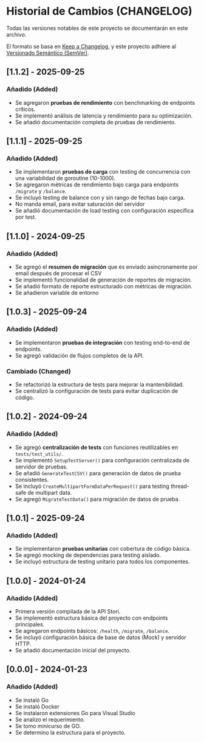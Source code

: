 # Historial de Cambios (CHANGELOG)

Todas las versiones notables de este proyecto se documentarán en este archivo.

El formato se basa en [Keep a Changelog](https://keepachangelog.com/en/1.0.0/), y este proyecto adhiere al [Versionado Semántico (SemVer)](https://semver.org/lang/es/).

## [1.1.2] - 2025-09-25

### Añadido (Added)
- Se agregaron **pruebas de rendimiento** con benchmarking de endpoints críticos.
- Se implementó análisis de latencia y rendimiento para su optimización.
- Se añadió documentación completa de pruebas de rendimiento.

## [1.1.1] - 2025-09-25

### Añadido (Added)
- Se implementaron **pruebas de carga** con testing de concurrencia con una variabilidad de goroutine (10-1000).
- Se agregaron métricas de rendimiento bajo carga para endpoints `/migrate` y `/balance`.
- Se incluyó testing de balance con y sin rango de fechas bajo carga.
- No manda email, para evitar saturación del servidor
- Se añadió documentación de load testing con configuración específica por test.

## [1.1.0] - 2024-09-25

### Añadido (Added)
- Se agregó el **resumen de migración** que es enviado asincronamente por email después de procesar el CSV
- Se implementó funcionalidad de generación de reportes de migración.
- Se añadió formato de reporte estructurado con métricas de migración.
- Se añadieron variable de entorno

## [1.0.3] - 2025-09-24

### Añadido (Added)
- Se implementaron **pruebas de integración** con testing end-to-end de endpoints.
- Se agregó validación de flujos completos de la API.

### Cambiado (Changed)
- Se refactorizó la estructura de tests para mejorar la mantenibilidad.
- Se centralizó la configuración de tests para evitar duplicación de código.

## [1.0.2] - 2024-09-24

### Añadido (Added)
- Se agregó **centralización de tests** con funciones reutilizables en `tests/test_utils/`.
- Se implementó `SetupTestServer()` para configuración centralizada de servidor de pruebas.
- Se añadió `GenerateTestCSV()` para generación de datos de prueba consistentes.
- Se incluyó `CreateMultipartFormDataPerRequest()` para testing thread-safe de multipart data.
- Se agregó `MigrateTestData()` para migración de datos de prueba.

## [1.0.1] - 2025-09-24

### Añadido (Added)
- Se implementaron **pruebas unitarias** con cobertura de código básica.
- Se agregó mocking de dependencias para testing aislado.
- Se incluyó estructura de testing unitario para todos los componentes.

## [1.0.0] - 2024-01-24

### Añadido (Added)
- Primera versión compilada de la API Stori.
- Se implementó estructura básica del proyecto con endpoints principales.
- Se agregaron endpoints básicos: `/health`, `/migrate`, `/balance`.
- Se incluyó configuración básica de base de datos (Mock) y servidor HTTP.
- Se añadió documentación inicial del proyecto.

## [0.0.0] - 2024-01-23

### Añadido (Added)
- Se instaló Go
- Se instaló Docker
- Se instalaron extensiones Go para Visual Studio
- Se analizo el requerimiento.
- Se tomo minicurso de GO.
- Se determino la estructura para el proyecto.

